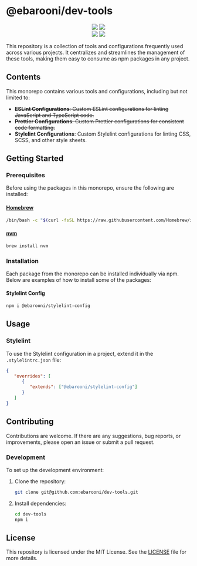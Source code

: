# @ebarooni/dev-tools

<p align="center">
    <img src="https://img.shields.io/maintenance/yes/2024?style=flat-square" />
    <img src="https://img.shields.io/github/package-json/v/ebarooni/dev-tools" />
    <br>
    <img src="https://img.shields.io/github/commit-activity/y/ebarooni/dev-tools" />
    <img src="https://img.shields.io/github/repo-size/ebarooni/dev-tools" />
</p>

This repository is a collection of tools and configurations frequently used across various projects. It centralizes and 
streamlines the management of these tools, making them easy to consume as npm packages in any project.

## Contents

This monorepo contains various tools and configurations, including but not limited to:

- ~~**ESLint Configurations**: Custom ESLint configurations for linting JavaScript and TypeScript code.~~
- ~~**Prettier Configurations**: Custom Prettier configurations for consistent code formatting.~~
- **Stylelint Configurations**: Custom Stylelint configurations for linting CSS, SCSS, and other style sheets.

## Getting Started

### Prerequisites

Before using the packages in this monorepo, ensure the following are installed:

#### [Homebrew](https://brew.sh/)

```bash
/bin/bash -c "$(curl -fsSL https://raw.githubusercontent.com/Homebrew/install/HEAD/install.sh)"
```

#### [nvm](https://formulae.brew.sh/formula/nvm)

```bash
brew install nvm
```

### Installation

Each package from the monorepo can be installed individually via npm. Below are examples of how to install some of the packages:

#### Stylelint Config

```bash
npm i @ebarooni/stylelint-config
```

## Usage

### Stylelint

To use the Stylelint configuration in a project, extend it in the `.stylelintrc.json` file:

```json
{
   "overrides": [
      {
         "extends": ["@ebarooni/stylelint-config"]
      }
   ]
}
```

## Contributing

Contributions are welcome. If there are any suggestions, bug reports, or improvements, please open an issue or submit a pull request.

### Development

To set up the development environment:

1. Clone the repository:
   ```bash
   git clone git@github.com:ebarooni/dev-tools.git
   ```

2. Install dependencies:
   ```bash
   cd dev-tools
   npm i
   ```
   
## License

This repository is licensed under the MIT License. See the [LICENSE](LICENSE.txt) file for more details.